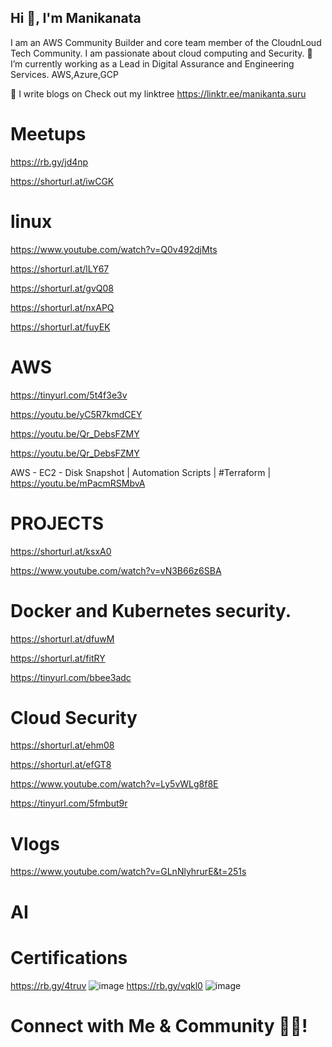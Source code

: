 ## Hi 👋, I'm Manikanata
I am an AWS Community Builder and core team member of the CloudnLoud Tech Community. I am passionate about cloud computing and Security.
🌱 I’m currently working as a Lead in Digital Assurance and Engineering Services. AWS,Azure,GCP

📝 I write blogs on  Check out my linktree https://linktr.ee/manikanta.suru

# Meetups
https://rb.gy/jd4np

https://shorturl.at/iwCGK

# linux
https://www.youtube.com/watch?v=Q0v492djMts

https://shorturl.at/lLY67

https://shorturl.at/gvQ08

https://shorturl.at/nxAPQ

https://shorturl.at/fuyEK



# AWS
https://tinyurl.com/5t4f3e3v

https://youtu.be/yC5R7kmdCEY

https://youtu.be/Qr_DebsFZMY

https://youtu.be/Qr_DebsFZMY

AWS - EC2 - Disk Snapshot  | Automation Scripts | #Terraform | https://youtu.be/mPacmRSMbvA






# PROJECTS
https://shorturl.at/ksxA0

https://www.youtube.com/watch?v=vN3B66z6SBA

# Docker and Kubernetes security.
https://shorturl.at/dfuwM

https://shorturl.at/fitRY

https://tinyurl.com/bbee3adc



# Cloud Security
https://shorturl.at/ehm08

https://shorturl.at/efGT8

https://www.youtube.com/watch?v=Ly5vWLg8f8E

https://tinyurl.com/5fmbut9r



# Vlogs
https://www.youtube.com/watch?v=GLnNlyhrurE&t=251s

# AI


# Certifications
https://rb.gy/4truv
![image](https://github.com/manikanta-suru/manikanta-suru/assets/70797344/09bcf7e6-1599-47f4-bbd7-3f2a4b1d05fc)
https://rb.gy/vqkl0
![image](https://github.com/manikanta-suru/manikanta-suru/assets/70797344/27771790-9b00-4e33-9b8d-8c7f01f7ada8)

# Connect with Me & Community 🤝🏻!



